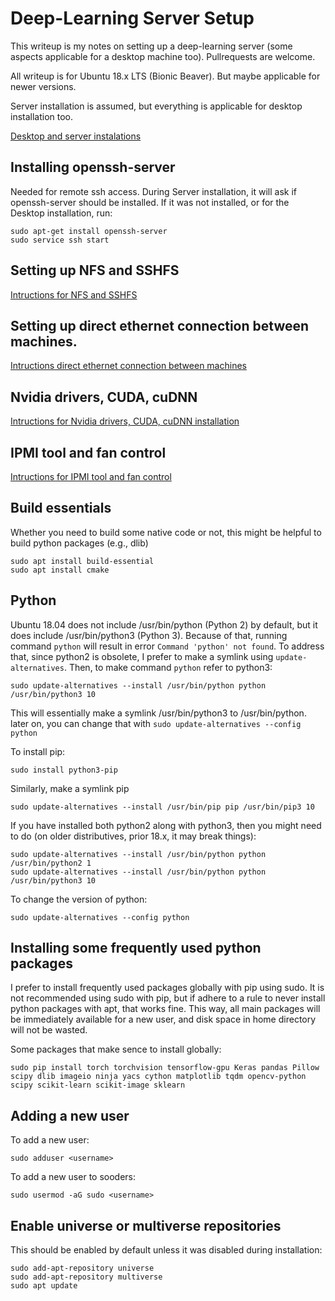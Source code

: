 # Deep-Learning Server Setup
This writeup is my notes on setting up a deep-learning server (some aspects applicable for a desktop machine too).
Pullrequests are welcome.

All writeup is for Ubuntu 18.x LTS (Bionic Beaver). But maybe applicable for newer versions.

Server installation is assumed, but everything is applicable for desktop installation too. 

[Desktop and server instalations](./DesktopAndServerInstallation.md)

## Installing openssh-server
Needed for remote ssh access. During Server installation, it will ask if openssh-server should be installed. If it was not installed, or for the Desktop installation, run: 

    sudo apt-get install openssh-server
    sudo service ssh start

## Setting up NFS and SSHFS
[Intructions for NFS and SSHFS](./SettingUpNFS.md)

## Setting up direct ethernet connection between machines.
[Intructions direct ethernet connection between machines](./DirectEthernetConnection.md)

## Nvidia drivers, CUDA, cuDNN
[Intructions for Nvidia drivers, CUDA, cuDNN installation](./NvidiaGraphicsAndCUDA.md)

## IPMI tool and fan control
[Intructions for IPMI tool and fan control](./IPMI_fan_control.md)

## Build essentials
Whether you need to build some native code or not, this might be helpful to build python packages (e.g., dlib)

    sudo apt install build-essential
    sudo apt install cmake
 
## Python
Ubuntu 18.04 does not include /usr/bin/python (Python 2) by default, but it does include /usr/bin/python3 (Python 3).
Because of that, running command `python` will result in error `Command 'python' not found`.
To address that, since python2 is obsolete, I prefer to make a symlink using `update-alternatives`.
Then, to make command `python` refer to python3:

    sudo update-alternatives --install /usr/bin/python python /usr/bin/python3 10

This will essentially make a symlink /usr/bin/python3 to /usr/bin/python. later on, you can change that with `sudo update-alternatives --config python`

To install pip:

    sudo install python3-pip
    
Similarly, make a symlink pip 

    sudo update-alternatives --install /usr/bin/pip pip /usr/bin/pip3 10

If you have installed both python2 along with python3, then you might need to do (on older distributives, prior 18.x, it may break things):

    sudo update-alternatives --install /usr/bin/python python /usr/bin/python2 1
    sudo update-alternatives --install /usr/bin/python python /usr/bin/python3 10
   
To change the version of python:

    sudo update-alternatives --config python

    
## Installing some frequently used python packages
I prefer to install frequently used packages globally with pip using sudo. It is not recommended using sudo with pip, but if adhere to a rule to never install python packages with apt, that works fine. This way, all main packages will be immediately available for a new user, and disk space in home directory will not be wasted.

Some packages that make sence to install globally:

    sudo pip install torch torchvision tensorflow-gpu Keras pandas Pillow scipy dlib imageio ninja yacs cython matplotlib tqdm opencv-python scipy scikit-learn scikit-image sklearn  

## Adding a new user
To add a new user:

    sudo adduser <username>
  
To add a new user to sooders:

    sudo usermod -aG sudo <username>

## Enable universe or multiverse repositories
This should be enabled by default unless it was disabled during installation:

    sudo add-apt-repository universe
    sudo add-apt-repository multiverse
    sudo apt update
 

